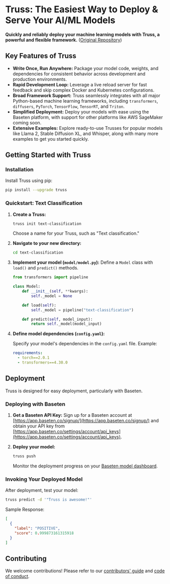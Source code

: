 # Truss: The Easiest Way to Deploy & Serve Your AI/ML Models

**Quickly and reliably deploy your machine learning models with Truss, a powerful and flexible framework.** ([Original Repository](https://github.com/basetenlabs/truss))

## Key Features of Truss

*   **Write Once, Run Anywhere:** Package your model code, weights, and dependencies for consistent behavior across development and production environments.
*   **Rapid Development Loop:** Leverage a live reload server for fast feedback and skip complex Docker and Kubernetes configurations.
*   **Broad Framework Support:** Truss seamlessly integrates with all major Python-based machine learning frameworks, including `transformers`, `diffusers`, `PyTorch`, `TensorFlow`, `TensorRT`, and `Triton`.
*   **Simplified Deployment:** Deploy your models with ease using the Baseten platform, with support for other platforms like AWS SageMaker coming soon.
*   **Extensive Examples:** Explore ready-to-use Trusses for popular models like Llama 2, Stable Diffusion XL, and Whisper, along with many more examples to get you started quickly.

## Getting Started with Truss

### Installation

Install Truss using pip:

```bash
pip install --upgrade truss
```

### Quickstart: Text Classification

1.  **Create a Truss:**

    ```bash
    truss init text-classification
    ```

    Choose a name for your Truss, such as "Text classification."

2.  **Navigate to your new directory:**

    ```bash
    cd text-classification
    ```

3.  **Implement your model (`model/model.py`):**
    Define a `Model` class with `load()` and `predict()` methods.

    ```python
    from transformers import pipeline

    class Model:
        def __init__(self, **kwargs):
            self._model = None

        def load(self):
            self._model = pipeline("text-classification")

        def predict(self, model_input):
            return self._model(model_input)
    ```

4.  **Define model dependencies (`config.yaml`):**

    Specify your model's dependencies in the `config.yaml` file. Example:

    ```yaml
    requirements:
      - torch==2.0.1
      - transformers==4.30.0
    ```

## Deployment

Truss is designed for easy deployment, particularly with Baseten.

### Deploying with Baseten

1.  **Get a Baseten API Key:**
    Sign up for a Baseten account at [https://app.baseten.co/signup/](https://app.baseten.co/signup/) and obtain your API key from [https://app.baseten.co/settings/account/api_keys](https://app.baseten.co/settings/account/api_keys).

2.  **Deploy your model:**

    ```bash
    truss push
    ```

    Monitor the deployment progress on your [Baseten model dashboard](https://app.baseten.co/models/).

### Invoking Your Deployed Model

After deployment, test your model:

```bash
truss predict -d '"Truss is awesome!"'
```

Sample Response:

```json
[
  {
    "label": "POSITIVE",
    "score": 0.999873161315918
  }
]
```

## Contributing

We welcome contributions! Please refer to our [contributors' guide](CONTRIBUTING.md) and [code of conduct](CODE_OF_CONDUCT.md).